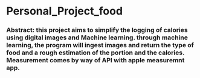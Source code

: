 # Personal_Project_food

### Abstract: this project aims to simplify the logging of calories using digital images and Machine learning. through machine learning, the program will ingest images and return the type of food and a rough estimation of the portion and the calories. Measurement comes by way of API with apple measuremnt app. 